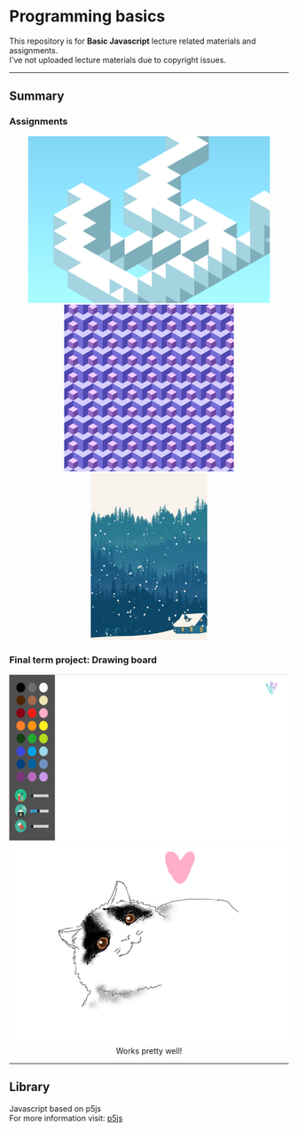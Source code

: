 # Programming basics
This repository is for **Basic Javascript** lecture related materials and assignments.  
I've not uploaded lecture materials due to copyright issues.  

---
## Summary
### Assignments
<p align = "center">
<img src = "./img/cube_draft.png", height = 300></img>
<img src = "./img/cube_tessellation.png", height = 300></img>
<img src = "./img/snowing.gif", height = 300></img>
</p>

### Final term project: Drawing board
<p align = "center">
<img src = "./img/drawing_board.png", height = 300></img>
<img src = "./img/drawing_result.png", width = 550></img>
Works pretty well!<br>
</p>


---
## Library
Javascript based on p5js  
For more information visit: [p5js](https://p5js.org/) 
